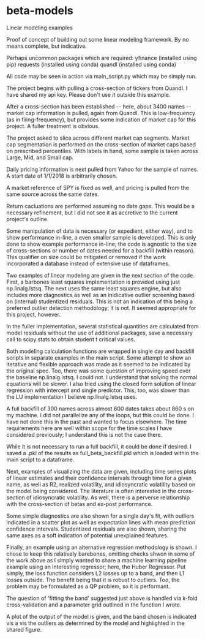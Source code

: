 # beta-models
Linear modeling examples

Proof of concept of building out some linear modeling framework.  By no means complete, but indicative.

Perhaps uncommon packages which are required:
yfinance (installed using pip)
requests (installed using conda)
quandl (installed using conda)

All code may be seen in action via 
  main_script.py
 which may be simply run.

The project begins with pulling a cross-section of tickers from Quandl.  I have shared my api key.  Please don't use it outside this example.

After a cross-section has been established -- here, about 3400 names -- market cap information is pulled, again from Quandl. This is low-frequency (as in filing-frequency), but provides some indication of market cap for this project.  A fuller treatment is obvious.

The project asked to slice across different market cap segments.  Market cap segmentation is performed on the cross-section of market caps based on prescribed percentiles.  With labels in hand, some sample is taken across Large, Mid, and Small cap.

Daily pricing information is next pulled from Yahoo for the sample of names.  A start date of 1/1/2018 is arbitrarily chosen. 

A market reference of SPY is fixed as well, and pricing is pulled from the same source across the same dates.

Return cacluations are performed assuming no date gaps. This would be a necessary refinement, but I did not see it as accretive to the current project's outline.

Some manipulation of data is necessary (or expedient, either way), and to show performance in-line, a even smaller sample is developed.  This is only done to show example performance in-line; the code is agnostic to the size of cross-sections or number of dates needed for a backfill (within reason).  This qualifier on size could be mitigated or removed if the work incorporated a database instead of extensive use of dataframes.

Two examples of linear modeling are given in the next section of the code.  First, a barbones least squares implementation is provided using just np.linalg.lstsq.  The next uses the same least squares engine, but also includes more diagnostics as well as an inidicative outlier screening based on (internal) studentized residuals.  This is not an indication of this being a preferred outlier detection methodology; it is not.  It seemed appropriate for this project, however.

In the fuller implementation, several statistical quantities are calculated from model residuals without the use of additional packages, save a necessary call to scipy.stats to obtain student t critical values.

Both modeling calculation functions are wrapped in single day and backfill scripts in separate examples in the main script.  Some attempt to show an iterative and flexible approach was made as it seemed to be indicated by the original spec.  Too, there was some question of improving speed over the baseline np.linalg.lstsq.  I could not.  I understand that solving the normal equations will be slower.  I also tried using the closed form solution of linear regression with intercept and single predictor.  This, too, was slower than the LU implementation I believe np.linalg.lstsq uses.

A full backfill of 300 names across almost 600 dates takes about 860 s on my machine.  I did not parallelize any of the loops, but this could be done.  I have not done this in the past and wanted to focus elsewhere.  The time requirements here are well within scope for the time scales I have considered previously; I understand this is not the case there.

While it is not necessary to run a full backfill, it could be done if desired.  I saved a .pkl of the results as full_beta_backfill.pkl which is loaded within the main script to a dataframe.

Next, examples of visualizing the data are given, including time series plots of linear estimates and their confidence intervals through time for a given name, as well as R2, realized volatility, and idiosyncratic volatility based on the model being considered.  The literature is often interested in the cross-section of idiosyncratic volatility.  As well, there is a perverse relationship with the cross-section of betas and ex-post performance.

Some simple diagnostics are also shown for a single day's fit, with outliers indicated in a scatter plot as well as expectation lines with mean prediction confidence intervals.  Studentized residuals are also shown, sharing the same axes as a soft indication of potential unexplained features.

Finally, an example using an alternative regression methodology is shown.  I chose to keep this relatively barebones, omitting checks shwon in some of the work above as I simply wanted to share a machine learning pipeline example using an interesting regressor; here, the Huber Regressor.  Put simply, the loss function considers L2 losses up to a band, and then L1 losses outside.  The benefit being that it is robust to outliers.  Too, the problem may be formulated as a QP problem, so it is performant.  

The question of 'fitting the band' suggested just above is handled via k-fold cross-validation and a parameter grid outlined in the function I wrote.

A plot of the output of the model is given, and the band chosen is indicated vis a vis the outliers as determined by the model and highlighted in the shared figure.
